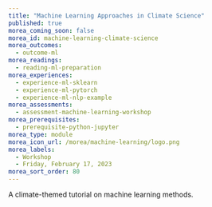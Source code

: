 ```yaml
---
title: "Machine Learning Approaches in Climate Science"
published: true
morea_coming_soon: false
morea_id: machine-learning-climate-science
morea_outcomes:
  - outcome-ml
morea_readings:
  - reading-ml-preparation
morea_experiences:
  - experience-ml-sklearn
  - experience-ml-pytorch
  - experience-ml-nlp-example
morea_assessments:
  - assessment-machine-learning-workshop
morea_prerequisites:
  - prerequisite-python-jupyter
morea_type: module
morea_icon_url: /morea/machine-learning/logo.png
morea_labels:
  - Workshop
  - Friday, February 17, 2023
morea_sort_order: 80
---
```


A climate-themed tutorial on machine learning methods.
